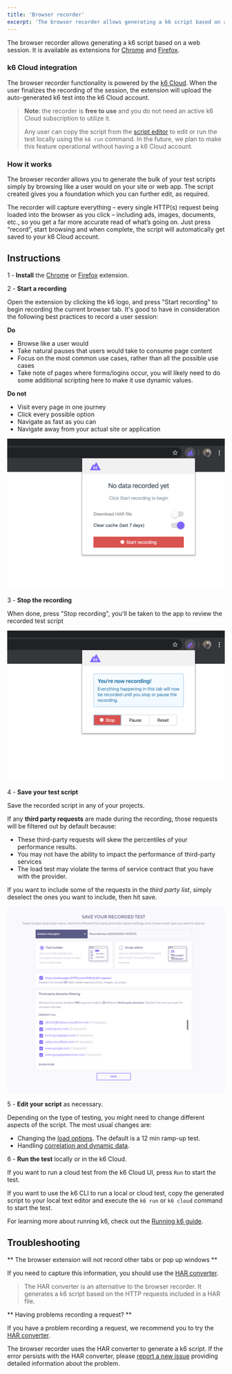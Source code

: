 ```yaml
---
title: 'Browser recorder'
excerpt: 'The browser recorder allows generating a k6 script based on a web session. It is available as extensions for Chrome and Firefox.'
---
```



The browser recorder allows generating a k6 script based on a web session. It is available as extensions for [Chrome](https://chrome.google.com/webstore/detail/k6-browser-recorder/phjdhndljphphehjpgbmpocddnnmdbda?hl=en) and [Firefox](https://addons.mozilla.org/en-US/firefox/addon/k6-browser-recorder/).

### k6 Cloud integration

The browser recorder functionality is powered by the [k6 Cloud](/cloud). When the user finalizes the recording of the session, the extension will upload the auto-generated k6 test into the k6 Cloud account.

> **Note**: the recorder is **free to use** and you do not need an active k6 Cloud subscription to utilize it.
> 
> Any user can copy the script from the [script editor](/cloud/creating-and-running-a-test/script-editor) to edit or run the test locally using the `k6 run` command. In the future, we plan to make this feature operational without having a k6 Cloud account.


### How it works

The browser recorder allows you to generate the bulk of your test scripts simply by browsing like a user would on your site or web app. The script created gives you a foundation which you can further edit, as required.

The recorder will capture everything – every single HTTP(s) request being loaded into the browser as you click – including ads, images, documents, etc., so you get a far more accurate read of what’s going on. Just press “record”, start browsing and when complete, the script will automatically get saved to your k6 Cloud account.


## Instructions

1 - **Install** the [Chrome](https://chrome.google.com/webstore/detail/k6-browser-recorder/phjdhndljphphehjpgbmpocddnnmdbda?hl=en) or [Firefox](https://addons.mozilla.org/en-US/firefox/addon/k6-browser-recorder/) extension.

2 - **Start a recording**

Open the extension by clicking the k6 logo, and press "Start recording" to begin recording the current browser tab.  It's good to have in consideration the following best practices to record a user session:

**Do**

- Browse like a user would
- Take natural pauses that users would take to consume page content
- Focus on the most common use cases, rather than all the possible use cases
- Take note of pages where forms/logins occur, you will likely need to do some additional scripting here to make it use dynamic values.

**Do not**

- Visit every page in one journey
- Click every possible option
- Navigate as fast as you can
- Navigate away from your actual site or application

![Step 2](./images/Recording-a-test-script/step-2.png)

3 - **Stop the recording**

When done, press "Stop recording", you'll be taken to the app to review the recorded test script

![Step 3](./images/Recording-a-test-script/step-3.png)

4 - **Save your test script**

Save the recorded script in any of your projects.

If any **third party requests** are made during the recording, those requests will be filtered out by default because: 

- These third-party requests will skew the percentiles of your performance results.
- You may not have the ability to impact the performance of third-party services
- The load test may violate the terms of service contract that you have with the provider.

If you want to include some of the requests in the _third party list_, simply deselect the ones you want to include, then hit save.

![Step 4](./images/Recording-a-test-script/step-4.png)

5 - **Edit your script** as necessary.

Depending on the type of testing, you might need to change different aspects of the script.  The most usual changes are:
- Changing the [load options](/using-k6/options). The default is a 12 min ramp-up test.
- Handling [correlation and dynamic data](/examples/correlation-and-dynamic-data).

6 - **Run the test** locally or in the k6 Cloud.

If you want to run a cloud test from the k6 Cloud UI, press `Run` to start the test.

If you want to use the k6 CLI to run a local or cloud test, copy the generated script to your local text editor and execute the `k6 run` or `k6 cloud` command to start the test. 

For learning more about running k6, check out the [Running k6 guide](/getting-started/running-k6).

## Troubleshooting

** The browser extension will not record other tabs or pop up windows **

If you need to capture this information, you should use the [HAR converter](/test-authoring/recording-a-session/har-converter).

> The HAR converter is an alternative to the browser recorder. It generates a k6 script based on the HTTP requests included in a HAR file.

** Having problems recording a request? **

If you have a problem recording a request, we recommend you to try the [HAR converter](/test-authoring/recording-a-session/har-converter).

The browser recorder uses the HAR converter to generate a k6 script. If the error persists with the HAR converter, please [report a new issue](https://github.com/loadimpact/har-to-k6/issues) providing detailed information about the problem.
